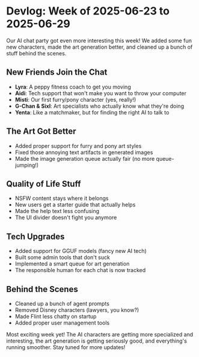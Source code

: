 # Devlog: Week of 2025-06-23 to 2025-06-29

Our AI chat party got even more interesting this week! We added some fun new characters, made the art generation better, and cleaned up a bunch of stuff behind the scenes.

## New Friends Join the Chat
- **Lyra**: A peppy fitness coach to get you moving
- **Aidi**: Tech support that won't make you want to throw your computer
- **Misti**: Our first furry/pony character (yes, really!)
- **G-Chan & Sixl**: Art specialists who actually know what they're doing
- **Yenta**: Like a matchmaker, but for finding the right AI to talk to

## The Art Got Better
- Added proper support for furry and pony art styles
- Fixed those annoying text artifacts in generated images
- Made the image generation queue actually fair (no more queue-jumping!)

## Quality of Life Stuff
- NSFW content stays where it belongs
- New users get a starter guide that actually helps
- Made the help text less confusing
- The UI divider doesn't fight you anymore

## Tech Upgrades
- Added support for GGUF models (fancy new AI tech)
- Built some admin tools that don't suck
- Implemented a smart queue for art generation
- The responsible human for each chat is now tracked

## Behind the Scenes
- Cleaned up a bunch of agent prompts
- Removed Disney characters (lawyers, you know?)
- Made Flint less chatty on startup
- Added proper user management tools

Most exciting week yet! The AI characters are getting more specialized and interesting, the art generation is getting seriously good, and everything's running smoother. Stay tuned for more updates!
